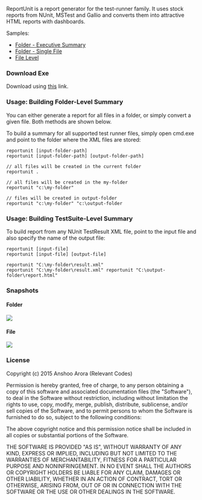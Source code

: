 ﻿ReportUnit is a report generator for the test-runner family. It uses stock reports from NUnit, MSTest and Gallio and converts them into attractive HTML reports with dashboards.

Samples:

<ul>
<li><a href='http://relevantcodes.com/Tools/ReportUnit/Index.html'>Folder - Executive Summary</a></li>
<li><a href='http://relevantcodes.com/Tools/ReportUnit/NUnit-TestResult.html'>Folder - Single File</a></li>
<li><a href='http://relevantcodes.com/Tools/ReportUnit/NUnit-TestResult-standalone.html'>File Level</a></li>
</ul>

### Download Exe

Download using <a href='http://reportunit.github.io'>this</a> link.

### Usage: Building Folder-Level Summary
You can either generate a report for all files in a folder, or simply convert a given file. Both methods are shown below.

To build a summary for all supported test runner files, simply open cmd.exe and point to the folder where the XML files are stored:

```
reportunit [input-folder-path]
reportunit [input-folder-path] [output-folder-path]
```

```
// all files will be created in the current folder
reportunit .

// all files will be created in the my-folder
reportunit "c:\my-folder"

// files will be created in output-folder
reportunit "c:\my-folder" "c:\output-folder
```

### Usage: Building TestSuite-Level Summary

To build report from any NUnit TestResult XML file, point to the input file and also specify the name of the output file:

```
reportunit [input-file]
reportunit [input-file] [output-file]
```

```
reportunit "C:\my-folder\result.xml"
reportunit "C:\my-folder\result.xml" reportunit "C:\output-folder\report.html"
```

### Snapshots

#### Folder
<img src='http://relevantcodes.com/Tools/ReportUnit/folder.png' />

#### File
<img src='http://relevantcodes.com/Tools/ReportUnit/file.png' />

### License

Copyright (c) 2015 Anshoo Arora (Relevant Codes)

Permission is hereby granted, free of charge, to any person obtaining a copy
of this software and associated documentation files (the "Software"), to deal
in the Software without restriction, including without limitation the rights
to use, copy, modify, merge, publish, distribute, sublicense, and/or sell
copies of the Software, and to permit persons to whom the Software is
furnished to do so, subject to the following conditions:

The above copyright notice and this permission notice shall be included in
all copies or substantial portions of the Software.

THE SOFTWARE IS PROVIDED "AS IS", WITHOUT WARRANTY OF ANY KIND, EXPRESS OR
IMPLIED, INCLUDING BUT NOT LIMITED TO THE WARRANTIES OF MERCHANTABILITY,
FITNESS FOR A PARTICULAR PURPOSE AND NONINFRINGEMENT. IN NO EVENT SHALL THE
AUTHORS OR COPYRIGHT HOLDERS BE LIABLE FOR ANY CLAIM, DAMAGES OR OTHER
LIABILITY, WHETHER IN AN ACTION OF CONTRACT, TORT OR OTHERWISE, ARISING FROM,
OUT OF OR IN CONNECTION WITH THE SOFTWARE OR THE USE OR OTHER DEALINGS IN
THE SOFTWARE.